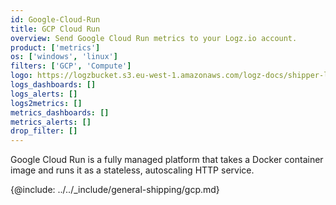 ```yaml
---
id: Google-Cloud-Run
title: GCP Cloud Run
overview: Send Google Cloud Run metrics to your Logz.io account.
product: ['metrics']
os: ['windows', 'linux']
filters: ['GCP', 'Compute']
logo: https://logzbucket.s3.eu-west-1.amazonaws.com/logz-docs/shipper-logos/cloudrun.png
logs_dashboards: []
logs_alerts: []
logs2metrics: []
metrics_dashboards: []
metrics_alerts: []
drop_filter: []
---
```



Google Cloud Run is a fully managed platform that takes a Docker container image and runs it as a stateless, autoscaling HTTP service. 


{@include: ../../_include/general-shipping/gcp.md}  
